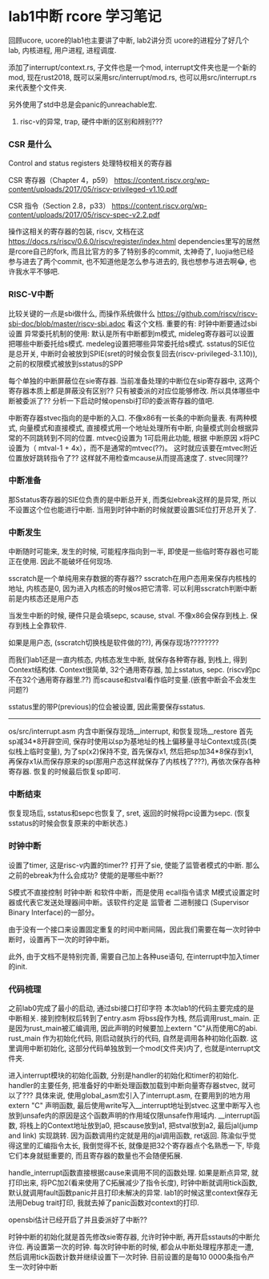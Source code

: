 # lab1中断 rcore 学习笔记


回顾ucore, ucore的lab1也主要讲了中断, lab2讲分页
ucore的进程分了好几个lab, 内核进程, 用户进程, 进程调度.

添加了interrupt/context.rs, 子文件也是一个mod, interrupt文件夹也是一个新的mod, 现在rust2018, 既可以采用src/interrupt/mod.rs, 也可以用src/interrupt.rs来代表整个文件夹.

另外使用了std中总是会panic的unreachable宏.

1. risc-v的异常, trap, 硬件中断的区别和辨别???


### CSR 是什么

Control and status registers
处理特权相关的寄存器

CSR 寄存器（Chapter 4，p59）
https://content.riscv.org/wp-content/uploads/2017/05/riscv-privileged-v1.10.pdf

CSR 指令（Section 2.8，p33）
https://content.riscv.org/wp-content/uploads/2017/05/riscv-spec-v2.2.pdf

操作这相关的寄存器的包装, riscv, 文档在这
https://docs.rs/riscv/0.6.0/riscv/register/index.html
dependencies里写的居然是rcore自己的fork, 而且比官方的多了特别多的commit, 太神奇了, luojia他已经参与进去了两个commit, 也不知道他是怎么参与进去的, 我也想参与进去啊😂, 也许我水平不够吧.

### RISC-V中断
比较关键的一点是sbi做什么, 而操作系统做什么
https://github.com/riscv/riscv-sbi-doc/blob/master/riscv-sbi.adoc
看这个文档. 
重要的有: 时钟中断要通过sbi设置
异常委托机制的使用: 默认是所有中断都到m模式, mideleg寄存器可以设置把哪些中断委托给s模式. medeleg设置把哪些异常委托给s模式.
sstatus的SIE位是总开关, 中断时会被放到SPIE(sret的时候会恢复回去(riscv-privileged-3.1.10)), 之前的权限模式被放到sstatus的SPP


每个单独的中断屏蔽位在sie寄存器. 当前准备处理的中断位在sip寄存器中, 这两个寄存器本质上都是屏蔽没有区别?? 
只有被委派的对应位能够修改.
所以具体哪些中断被委派了?? 分析一下启动时候opensbi打印的委派寄存器的值吧.


中断寄存器stvec指向的是中断的入口. 不像x86有一长条的中断向量表. 有两种模式, 向量模式和直接模式, 直接模式用一个地址处理所有中断, 向量模式则会根据异常的不同跳转到不同的位置. 
mtvec[0](vec寄存器的指令对齐使得最低位无效)设置为 1可启用此功能, 根据 中断原因 x将PC设置为（ mtval-1 + 4x），而不是通常的mtvec(??)。 这时就应该要在mtvec附近位置放好跳转指令了?? 这样就不用检查mcause从而提高速度了.
stvec同理??

### 中断准备
那Sstatus寄存器的SIE位负责的是中断总开关, 而类似ebreak这样的是异常, 所以不设置这个位也能进行中断.
当用到时钟中断的时候就要设置SIE位打开总开关了.

### 中断发生
中断随时可能来, 发生的时候, 可能程序指向到一半, 即使是一些临时寄存器也可能正在使用. 因此不能破坏任何现场.

sscratch是一个单纯用来存数据的寄存器??
sscratch在用户态用来保存内核栈的地址, 内核态是0, 因为进入内核态的时候os把它清零.
可以利用sscratch判断中断前是内核态还是用户态

当发生中断的时候, 硬件只是会填sepc, scause, stval. 不像x86会保存到栈上. 保存到栈上全靠软件.

如果是用户态, (sscratch切换栈是软件做的??), 再保存现场????????

而我们lab1还是一直内核态, 内核态发生中断, 就保存各种寄存器, 到栈上, 得到Context结构体. Context很简单, 32个通用寄存器, 加上sstatus, sepc. (riscv的pc不在32个通用寄存器里.??)
而scause和stval看作临时变量.(嵌套中断会不会发生问题?)

sstatus里的带P(previous)的位会被设置, 因此需要保存sstatus.

-------------

os/src/interrupt.asm 内含中断保存现场__interrupt, 和恢复现场__restore
首先sp减34*8开辟空间, 保存时使用以sp为基地址的栈上偏移量寻址Context成员(类似栈上临时变量), 为了sp(x2)保持不变, 首先保存x1, 然后把sp加34\*8保存到x1, 再保存x1从而保存原来的sp(那用户态这样就保存了内核栈了???), 再依次保存各种寄存器.
恢复的时候最后恢复sp即可.

### 中断结束
恢复现场后, sstatus和sepc也恢复了, sret, 返回的时候将pc设置为sepc. (恢复sstatus的时候会恢复原来的中断状态.)

### 时钟中断
设置了timer, 这是risc-v内置的timer??
打开了sie, 使能了监管者模式的中断. 那么之前的ebreak为什么会成功? 使能的是哪些中断??

S模式不直接控制 时钟中断 和软件中断，而是使用 ecall指令请求 M模式设置定时器或代表它发送处理器间中断。该软件约定是 监管者 二进制接口 (Supervisor Binary Interface)的一部分。

由于没有一个接口来设置固定重复的时间中断间隔，因此我们需要在每一次时钟中断时，设置再下一次的时钟中断。

此外, 由于文档不是特别完善, 需要自己加上各种use语句, 在interrupt中加入timer的init.

### 代码梳理
之前lab0完成了最小的启动, 通过sbi接口打印字符
本次lab1的代码主要完成的是中断相关. 接到控制权后转到了entry.asm 将bss段作为栈, 然后调用rust_main.
正是因为rust_main被汇编调用, 因此声明的时候要加上extern "C"从而使用C的abi.
rust_main 作为初始化代码, 刚启动就执行的代码, 自然是调用各种初始化函数. 这里调用中断初始化, 这部分代码单独放到一个mod(文件夹)内了, 也就是interrupt文件夹. 

进入interrupt模块的初始化函数, 分别是handler的初始化和timer的初始化. 
handler的主要任务, 把准备好的中断处理函数加载到中断向量寄存器stvec, 就可以了???
具体来说, 使用global_asm宏引入了interrupt.asm, 在要用到的地方用extern "C" 声明函数, 最后使用write写入__interrupt地址到stvec.这里中断写入也放到unsafe内的原因是这个函数声明的作用域仅限unsafe作用域内.
__interrupt函数, 将栈上的Context地址放到a0, 把scause放到a1, 把stval放到a2, 最后jal(jump and link) 实现跳转. 因为函数调用约定就是用的jal调用函数, ret返回.
陈渝似乎觉得这里的汇编指令太长, 我倒觉得不长, 就像是把32个寄存器点个名熟悉一下, 毕竟它们本身就挺重要的, 而且寄存器的数量也不会随便拓展.

handle_interrupt函数直接根据cause来调用不同的函数处理. 如果是断点异常, 就打印出来, 将PC加2(看来使用了C拓展减少了指令长度), 时钟中断就调用tick函数, 默认就调用fault函数panic并且打印未解决的异常.
lab1的时候这里context保存无法用Debug trait打印, 我就去掉了panic函数对context的打印.

opensbi估计已经开启了并且委派好了中断?? 

时钟中断的初始化就是首先修改sie寄存器, 允许时钟中断, 再开启sstauts的中断允许位. 再设置第一次的时钟. 每次时钟中断的时候, 都会从中断处理程序那走一遭, 然后调用tick函数计数并继续设置下一次时钟.
目前设置的是每10 0000条指令产生一次时钟中断